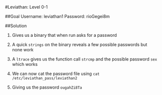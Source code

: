 #Leviathan: Level 0-1

##Goal
Username: leviathan1
Password: rioGegei8m

##Solution
1. Gives us a binary that when run asks for a password

2. A quick `strings` on the binary reveals a few possible passwords but none work

3. A `ltrace` gives us the function call `strcmp` and the possible password `sex` which works

4. We can now cat the password file using `cat /etc/leviathan_pass/leviathan2`

5. Giving us the password `ougahZi8Ta`
